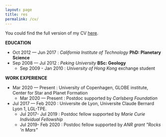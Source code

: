 ```yaml
---
layout: page
title: res
permalink: /cv/
---
```


You could find the full version of my CV [here](./cv/cv.pdf).

**EDUCATION**
- Oct 2012 — Jun 2017 : *California Institute of Technology* __PhD: Planetary Science__
- Sep 2008 — Jul 2012 : *Peking University*  __BSc: Geology__
   - Sep 2009 - Jan 2010 : *University of Hong Kong* exchange student  

**WORK EXPERIENCE**
- Mar 2020 — Present : University of Copenhagen, GLOBE institute, Center for Star and Planet Formation
   - Mar 2020 — Present : Postdoc supported by *Carlsberg Foundation*
- Jul 2017 — Feb 2020 : Universite de Lyon, Universite Claude Bernard Lyon 1, LGL-TPE.
   - Jul 2017- Jul 2019 : Postdoc fellow supported by *Marie Curie Individual Fellowship*
   - Jul 2019- Feb 2020 : Postdoc fellow supported by *ANR grant "Rocks 'n Mars"*
